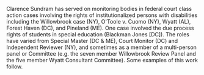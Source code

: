Clarence Sundram has served on monitoring bodies in federal court class action cases involving the rights of institutionalized persons with disabilities including the Willowbrook case (NY), O'Toole v. Cuomo (NY), Wyatt (AL), Forest Haven (DC), and Pineland (ME). One case involved the due process rights of students in special education (Blackman Jones [DC]). The roles have varied from Special Master (DC & ME), Court Monitor (DC) and Independent Reviewer (NY), and sometimes as a member of a multi-person panel or Committee (e.g. the seven member Willowbrook Review Panel and the five member Wyatt Consultant Committee). Some examples of this work follow.
